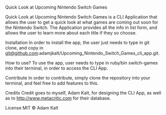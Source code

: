 Quick Look at Upcoming Nintendo Switch Games

Quick Look at Upcoming Nintendo Switch Games is a CLI Application that allows
the user to get a quick look at what games are coming out soon for the Nintendo
Switch.  The Application provides all the info in list form, and allows the user
to learn more about each title if they so choose.

Installation
 In order to install the app, the user just needs to type in git clone, and copy
 in git@github.com:adamjkalt/Upcoming_Nintendo_Switch_Games_cli_app.git.

How to use?
To use the app, user needs to type in ruby/bin switch-games into their terminal,
in order to access the CLI App.

Contribute
In order to contribute, simply clone the repository into your terminal, and feel
free to add features to this.

Credits
Credit goes to myself, Adam Kalt, for designing the CLI App, as well as to
http://www.metacritic.com for their database.

License
MIT © Adam Kalt
